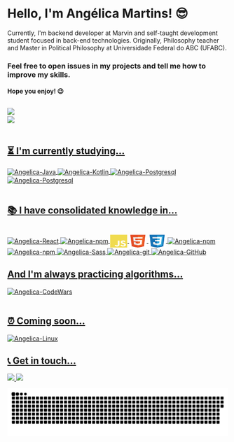 # Hello, I'm Angélica Martins! 😎

Currently, I'm backend developer at Marvin and self-taught development student focused in back-end technologies. Originally, Philosophy teacher and Master in Political Philosophy at Universidade Federal do ABC (UFABC).

### Feel free to open issues in my projects and tell me how to improve my skills. 

#### Hope you enjoy! 😉

##

<div>
  <div>
    <a href="https://www.linkedin.com/in/marttinsangelica/">
    <img src="https://github-readme-stats.vercel.app/api?username=angelicamarttins&show_icons=true&theme=tokyonight&count_private=true&include_commits=true">
      <br />
    <img src="https://github-readme-stats.vercel.app/api/top-langs?username=angelicamarttins&layout=compact&langs_count16&theme=tokyonight" >
  </div>
  
  <br />
  
  ## ⏳ I'm currently studying... 
  <div>
    <img align="center" alt="Angelica-Java" height="45" width="55" src="https://cdn.jsdelivr.net/gh/devicons/devicon/icons/java/java-original-wordmark.svg" />
    <img align="center" alt="Angelica-Kotlin" height="30" width="40" src="https://cdn.jsdelivr.net/gh/devicons/devicon/icons/kotlin/kotlin-original.svg" />
    <img align="center" alt="Angelica-Postgresql" height="45" width="55" src="https://cdn.jsdelivr.net/gh/devicons/devicon@latest/icons/spring/spring-original-wordmark.svg" />
    <img align="center" alt="Angelica-Postgresql" height="45" width="55" src="https://cdn.jsdelivr.net/gh/devicons/devicon/icons/postgresql/postgresql-plain.svg" />
  </div>
    
  <br />
  
  ## 📚 I have consolidated knowledge in...
  <div style="display: inline_block"><br>
    <img align="center" alt="Angelica-React" height="30" width="40" src="https://cdn.jsdelivr.net/gh/devicons/devicon/icons/react/react-original.svg">
    <img align="center" alt="Angelica-npm" height="30" width="40" src="https://cdn.jsdelivr.net/gh/devicons/devicon/icons/typescript/typescript-original.svg"> 
    <img align="center" alt="Angelica-Js" height="30" width="40" src="https://raw.githubusercontent.com/devicons/devicon/master/icons/javascript/javascript-plain.svg">
    <img align="center" alt="Angelica-HTML" height="30" width="40" src="https://raw.githubusercontent.com/devicons/devicon/master/icons/html5/html5-original.svg">
    <img align="center" alt="Angelica-CSS" height="30" width="40" src="https://raw.githubusercontent.com/devicons/devicon/master/icons/css3/css3-original.svg">
    <img align="center" alt="Angelica-npm" height="30" width="40" src="https://cdn.jsdelivr.net/gh/devicons/devicon/icons/npm/npm-original-wordmark.svg">
    <img align="center" alt="Angelica-npm" height="30" width="40" src="https://cdn.jsdelivr.net/gh/devicons/devicon/icons/yarn/yarn-original.svg"> 
    <img align="center" alt="Angelica-Sass" height="30" width="40" src="https://cdn.jsdelivr.net/gh/devicons/devicon/icons/sass/sass-original.svg">
    <img align="center" alt="Angelica-git" height="30" width="40" src="https://cdn.jsdelivr.net/gh/devicons/devicon/icons/git/git-original.svg">
    <img align="center" alt="Angelica-GitHub" height="30" width="40" src="https://cdn.jsdelivr.net/gh/devicons/devicon/icons/github/github-original.svg">
  </div>
  
  ## And I'm always practicing algorithms...  
  <div>
    <a href="https://www.codewars.com/users/angelicamarttins">
    <img align="center" alt="Angelica-CodeWars" src="https://www.codewars.com/users/angelicamarttins/badges/small">
  </div>  
    
  <br />
  
## ⏰ Coming soon...
  <div style="display: inline_block">
    <img align="center" alt="Angelica-Linux" height="45" width="55" src="https://cdn.jsdelivr.net/gh/devicons/devicon/icons/linux/linux-original.svg" />
    <br />
  </div> 

 
  
  ## 📞 Get in touch...
  <div> 
    <a href="https://www.linkedin.com/in/marttinsangelica/" target="_blank"><img src="https://img.shields.io/badge/-LinkedIn-%230077B5?style=for-the-badge&logo=linkedin&logoColor=white" target="_blank" />
    <a href = "mailto:marttinsangelica@gmail.com"><img src="https://img.shields.io/badge/-Gmail-%23333?style=for-the-badge&logo=gmail&logoColor=white" target="_blank" />
 
   </div>
    
</div>
  
     
 ![Snake animation](https://github.com/angelicamarttins/angelicamarttins/blob/output/github-contribution-grid-snake.svg)
  
